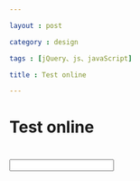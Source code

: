 ```yaml
---

layout : post

category : design

tags : [jQuery、js、javaScript]

title : Test online

---
```



# Test online

# <input class="btn" type="text" />


